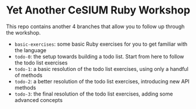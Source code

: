 Yet Another CeSIUM Ruby Workshop
===============================

This repo contains another 4 branches that allow you to follow up through the
workshop.

* `basic-exercises`: some basic Ruby exercises for you to get familiar with the language
* `todo-0`: the setup towards building a todo list. Start from here to follow
  the todo list exercises
* `todo-1`: a basic resolution of the todo list exercises, using only a handful
  of methods
* `todo-2`: a better resolution of the todo list exercises, introducing new API
  methods
* `todo-3`: the final resolution of the todo list exercises, adding some advanced concepts
